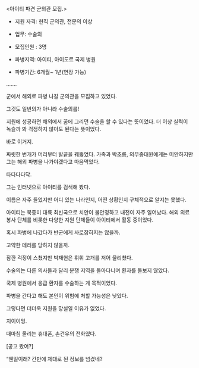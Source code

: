 <아이티 파견 군의관 모집.>

- 지원 자격: 현직 군의관, 전문의 이상

- 업무: 수술의

- 모집인원 : 3명

- 파병지역: 아이티, 아이도르 국제 병원

- 파병기간: 6개월~ 1년(연장 가능)

…….

군에서 해외로 파병 나갈 군의관을 모집하고 있었다.

그것도 일반의가 아니라 수술의를!

지원에 성공하면 해외에서 꿈에 그리던 수술을 할 수 있다는 뜻이었다. 더 이상 실력이 녹슬까 봐 걱정하지 않아도 된다는 뜻이었다.

바로 이거지.

짜릿한 번개가 머리부터 발끝을 꿰뚫었다. 가족과 박초롱, 의무중대원에게는 미안하지만 그는 해외 파병을 나가야겠다고 마음먹었다.

타다다다닥.

그는 인터넷으로 아이티를 검색해 봤다.

이름은 자주 들었지만 어디 있는 나라인지, 어떤 상황인지 구체적으로 알지는 못했다.

아이티는 북중미 대륙 최빈국으로 치안이 불안정하고 내전이 자주 일어났다. 해외 의료 봉사 단체를 비롯한 다양한 지원 단체들이 아이티에서 활동 중이었다.

혹시 파병에 나갔다가 반군에게 사로잡히지는 않을까.

고약한 테러를 당하지 않을까.

잠깐 걱정이 스쳤지만 박재현은 휘휘 고개를 저어 물리쳤다.

수술의는 다른 의사들과 달리 분쟁 지역을 돌아다니며 환자를 돌보지 않았다.

국제 병원에서 응급 환자를 수술하는 게 목적이었다.

파병을 간다고 해도 본인이 위험에 처할 가능성은 낮았다.

그렇다면 더더욱 지원을 망설일 이유가 없었다.

지이이잉.

때마침 울리는 휴대폰, 손건우의 전화였다.

[공고 봤어?]

“웬일이래? 간만에 제대로 된 정보를 넘겼네?